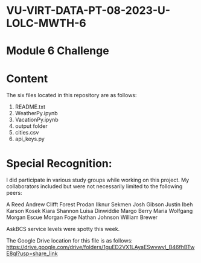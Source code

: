 # VU-VIRT-DATA-PT-08-2023-U-LOLC-MWTH-6

# Module 6 Challenge


# Content

The six files located in this repository are as follows:

1. README.txt
2. WeatherPy.ipynb
3. VacationPy.ipynb
4. output folder
5. cities.csv 
6. api_keys.py


# Special Recognition: 

I did participate in various study groups while working on this project. My collaborators included but were not necessarily limited to the following peers:

A Reed
Andrew Clifft
Forest Prodan
Ilknur Sekmen
Josh Gibson
Justin Ibeh
Karson Kosek
Kiara Shannon
Luisa Dinwiddie
Margo Berry
Maria Wolfgang
Morgan Escue
Morgan Foge
Nathan Johnson
William Brewer

AskBCS service levels were spotty this week.

The Google Drive location for this file is as follows: https://drive.google.com/drive/folders/1guED2VX1LAyaESwvwvI_B46fhBTwE8ql?usp=share_link
